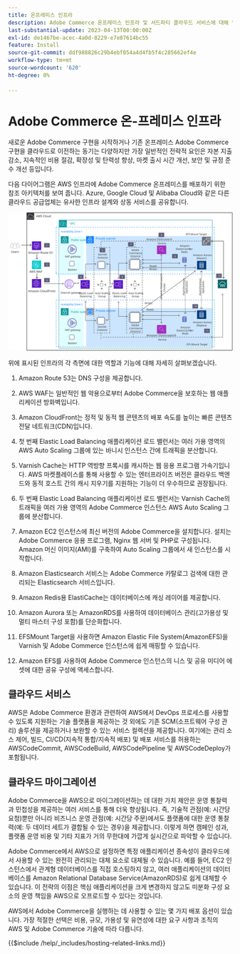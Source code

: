 ```yaml
---
title: 온프레미스 인프라
description: Adobe Commerce 온프레미스 인프라 및 서드파티 클라우드 서비스에 대해 알아봅니다.
last-substantial-update: 2023-04-13T00:00:00Z
exl-id: de1467be-acec-4a0d-8229-e7e87614bc55
feature: Install
source-git-commit: ddf988826c29b4ebf054a4d4fb5f4c285662ef4e
workflow-type: tm+mt
source-wordcount: '620'
ht-degree: 0%

---
```


# Adobe Commerce 온-프레미스 인프라

새로운 Adobe Commerce 구현을 시작하거나 기존 온프레미스 Adobe Commerce 구현을 클라우드로 이전하는 동기는 다양하지만 가장 일반적인 전략적 요인은 자본 지출 감소, 지속적인 비용 절감, 확장성 및 탄력성 향상, 마켓 출시 시간 개선, 보안 및 규정 준수 개선 등입니다.

다음 다이어그램은 AWS 인프라에 Adobe Commerce 온프레미스를 배포하기 위한 참조 아키텍처를 보여 줍니다. Azure, Google Cloud 및 Alibaba Cloud와 같은 다른 클라우드 공급업체는 유사한 인프라 설계와 상동 서비스를 공유합니다.

![서드파티 클라우드 서비스의 자체 호스팅 Adobe Commerce 인프라를 보여주는 다이어그램](/help/assets/playbooks/on-premises-infrastructure.svg)

위에 표시된 인프라의 각 측면에 대한 역할과 기능에 대해 자세히 살펴보겠습니다.

1. Amazon Route 53는 DNS 구성을 제공합니다.

1. AWS WAF는 일반적인 웹 악용으로부터 Adobe Commerce을 보호하는 웹 애플리케이션 방화벽입니다.

1. Amazon CloudFront는 정적 및 동적 웹 콘텐츠의 배포 속도를 높이는 빠른 콘텐츠 전달 네트워크(CDN)입니다.

1. 첫 번째 Elastic Load Balancing 애플리케이션 로드 밸런서는 여러 가용 영역의 AWS Auto Scaling 그룹에 있는 바니시 인스턴스 간에 트래픽을 분산합니다.

1. Varnish Cache는 HTTP 역방향 프록시를 캐시하는 웹 응용 프로그램 가속기입니다. AWS 마켓플레이스를 통해 사용할 수 있는 엔터프라이즈 버전은 클라우드 백엔드와 동적 호스트 간의 캐시 지우기를 지원하는 기능이 더 우수하므로 권장됩니다.

1. 두 번째 Elastic Load Balancing 애플리케이션 로드 밸런서는 Varnish Cache의 트래픽을 여러 가용 영역의 Adobe Commerce 인스턴스 AWS Auto Scaling 그룹에 분산합니다.

1. Amazon EC2 인스턴스에 최신 버전의 Adobe Commerce을 설치합니다. 설치는 Adobe Commerce 응용 프로그램, Nginx 웹 서버 및 PHP로 구성됩니다. Amazon 머신 이미지(AMI)를 구축하여 Auto Scaling 그룹에서 새 인스턴스를 시작합니다.

1. Amazon Elasticsearch 서비스는 Adobe Commerce 카탈로그 검색에 대한 관리되는 Elasticsearch 서비스입니다.

1. Amazon Redis용 ElastiCache는 데이터베이스에 캐싱 레이어를 제공합니다.

1. Amazon Aurora 또는 AmazonRDS를 사용하여 데이터베이스 관리(고가용성 및 멀티 마스터 구성 포함)를 단순화합니다.

1. EFSMount Target을 사용하면 Amazon Elastic File System(AmazonEFS)을 Varnish 및 Adobe Commerce 인스턴스에 쉽게 매핑할 수 있습니다.

1. Amazon EFS를 사용하여 Adobe Commerce 인스턴스의 니스 및 공유 미디어 에셋에 대한 공유 구성에 액세스합니다.

## 클라우드 서비스

AWS은 Adobe Commerce 환경과 관련하여 AWS에서 DevOps 프로세스를 사용할 수 있도록 지원하는 기술 플랫폼을 제공하는 것 외에도 기존 SCM(소프트웨어 구성 관리) 솔루션을 제공하거나 보완할 수 있는 서비스 컬렉션을 제공합니다. 여기에는 관리 소스 제어, 빌드, CI/CD(지속적 통합/지속적 배포) 및 배포 서비스를 허용하는 AWSCodeCommit, AWSCodeBuild, AWSCodePipeline 및 AWSCodeDeploy가 포함됩니다.

## 클라우드 마이그레이션

Adobe Commerce을 AWS으로 마이그레이션하는 데 대한 가치 제안은 운영 통찰력과 민첩성을 제공하는 여러 서비스를 통해 더욱 향상됩니다. 즉, 기술적 관점(예: 시간당 요청)뿐만 아니라 비즈니스 운영 관점(예: 시간당 주문)에서도 플랫폼에 대한 운영 통찰력(예: 두 데이터 세트가 결합될 수 있는 경우)을 제공합니다. 이렇게 하면 캠페인 성과, 플랫폼 운영 비용 및 기타 지표가 거의 무한대에 가깝게 실시간으로 파악할 수 있습니다.

Adobe Commerce에서 AWS으로 설정하면 특정 애플리케이션 종속성이 클라우드에서 사용할 수 있는 완전히 관리되는 대체 요소로 대체될 수 있습니다. 예를 들어, EC2 인스턴스에서 관계형 데이터베이스를 직접 호스팅하지 않고, 여러 애플리케이션의 데이터베이스를 Amazon Relational Database Service(AmazonRDS)로 쉽게 대체할 수 있습니다. 이 전략의 이점은 핵심 애플리케이션을 크게 변경하지 않고도 미분화 구성 요소의 운영 책임을 AWS으로 오프로드할 수 있다는 것입니다.

AWS에서 Adobe Commerce을 실행하는 데 사용할 수 있는 몇 가지 배포 옵션이 있습니다. 가장 적절한 선택은 비용, 규모, 가용성 및 유연성에 대한 요구 사항과 조직의 AWS 및 Adobe Commerce 기술에 따라 다릅니다.

{{$include /help/_includes/hosting-related-links.md}}
